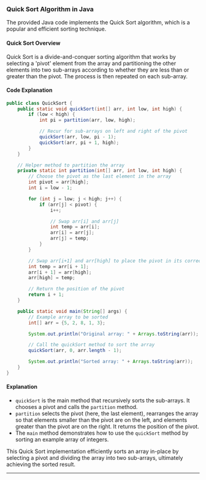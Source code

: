 ### Quick Sort Algorithm in Java

The provided Java code implements the Quick Sort algorithm, which is a popular and efficient sorting technique.

#### Quick Sort Overview

Quick Sort is a divide-and-conquer sorting algorithm that works by selecting a 'pivot' element from the array and partitioning the other elements into two sub-arrays according to whether they are less than or greater than the pivot. The process is then repeated on each sub-array.

#### Code Explanation

```java
public class QuickSort {
    public static void quickSort(int[] arr, int low, int high) {
        if (low < high) {
            int pi = partition(arr, low, high);

            // Recur for sub-arrays on left and right of the pivot
            quickSort(arr, low, pi - 1);
            quickSort(arr, pi + 1, high);
        }
    }

    // Helper method to partition the array
    private static int partition(int[] arr, int low, int high) {
        // Choose the pivot as the last element in the array
        int pivot = arr[high];
        int i = low - 1;

        for (int j = low; j < high; j++) {
            if (arr[j] < pivot) {
                i++;

                // Swap arr[i] and arr[j]
                int temp = arr[i];
                arr[i] = arr[j];
                arr[j] = temp;
            }
        }

        // Swap arr[i+1] and arr[high] to place the pivot in its correct position
        int temp = arr[i + 1];
        arr[i + 1] = arr[high];
        arr[high] = temp;

        // Return the position of the pivot
        return i + 1;
    }

    public static void main(String[] args) {
        // Example array to be sorted
        int[] arr = {5, 2, 8, 1, 3};

        System.out.println("Original array: " + Arrays.toString(arr));

        // Call the quickSort method to sort the array
        quickSort(arr, 0, arr.length - 1);

        System.out.println("Sorted array: " + Arrays.toString(arr));
    }
}
```

#### Explanation

- `quickSort` is the main method that recursively sorts the sub-arrays. It chooses a pivot and calls the `partition` method.
- `partition` selects the pivot (here, the last element), rearranges the array so that elements smaller than the pivot are on the left, and elements greater than the pivot are on the right. It returns the position of the pivot.
- The `main` method demonstrates how to use the `quickSort` method by sorting an example array of integers.

This Quick Sort implementation efficiently sorts an array in-place by selecting a pivot and dividing the array into two sub-arrays, ultimately achieving the sorted result.

---